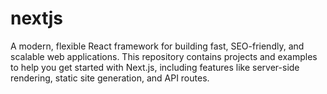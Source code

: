 # nextjs
A modern, flexible React framework for building fast, SEO-friendly, and scalable web applications. This repository contains projects and examples to help you get started with Next.js, including features like server-side rendering, static site generation, and API routes.
